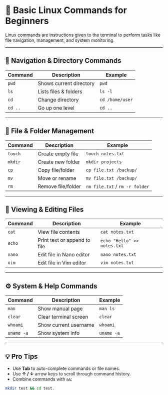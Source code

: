 # 📜 Basic Linux Commands for Beginners

Linux commands are instructions given to the terminal to perform tasks like file navigation, management, and system monitoring.

---

## 📂 Navigation & Directory Commands
| Command | Description | Example |
|---------|-------------|---------|
| `pwd` | Shows current directory | `pwd` |
| `ls` | Lists files & folders | `ls -l` |
| `cd` | Change directory | `cd /home/user` |
| `cd ..` | Go up one level | `cd ..` |

---

## 📄 File & Folder Management
| Command | Description | Example |
|---------|-------------|---------|
| `touch` | Create empty file | `touch notes.txt` |
| `mkdir` | Create new folder | `mkdir projects` |
| `cp` | Copy file/folder | `cp file.txt /backup/` |
| `mv` | Move or rename | `mv file.txt /backup/` |
| `rm` | Remove file/folder | `rm file.txt` / `rm -r folder` |

---

## 📖 Viewing & Editing Files
| Command | Description | Example |
|---------|-------------|---------|
| `cat` | View file contents | `cat notes.txt` |
| `echo` | Print text or append to file | `echo "Hello" >> notes.txt` |
| `nano` | Edit file in Nano editor | `nano notes.txt` |
| `vim` | Edit file in Vim editor | `vim notes.txt` |.

---

## ⚙ System & Help Commands
| Command | Description | Example |
|---------|-------------|---------|
| `man` | Show manual page | `man ls` |
| `clear` | Clear terminal screen | `clear` |
| `whoami` | Show current username | `whoami` |
| `uname -a` | Show system info | `uname -a` |

---

## 💡 Pro Tips
- Use **Tab** to auto-complete commands or file names.
- Use **↑ / ↓** arrow keys to scroll through command history.
- Combine commands with `&&`:
```bash
mkdir test && cd test.
